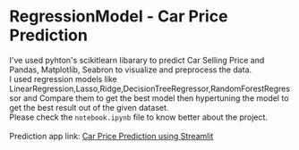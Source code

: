 # RegressionModel - Car Price Prediction
I've used pyhton's scikitlearn libarary to predict Car Selling Price and Pandas, Matplotlib, Seabron to visualize and preprocess the data.<br>
I used regression models like LinearRegression,Lasso,Ridge,DecisionTreeRegressor,RandomForestRegressor and Compare them to get the best model then hypertuning the model to get the best result out of the given dataset.<br>
Please check the `notebook.ipynb` file to know better about the project.<br><br>
Prediction app link: [Car Price Prediction using Streamlit](https://car-price-prediction-zehan69.streamlit.app/)
